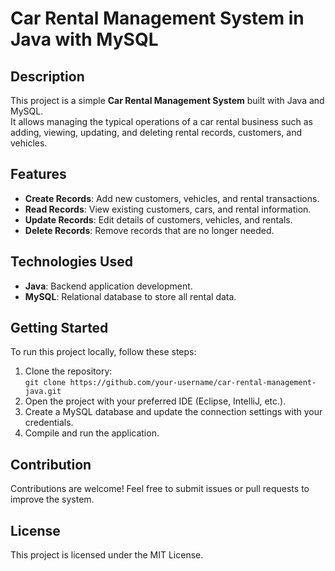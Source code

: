 # Car Rental Management System in Java with MySQL

## Description

This project is a simple **Car Rental Management System** built with Java and MySQL.  
It allows managing the typical operations of a car rental business such as adding, viewing, updating, and deleting rental records, customers, and vehicles.

## Features

- **Create Records**: Add new customers, vehicles, and rental transactions.  
- **Read Records**: View existing customers, cars, and rental information.  
- **Update Records**: Edit details of customers, vehicles, and rentals.  
- **Delete Records**: Remove records that are no longer needed.

## Technologies Used

- **Java**: Backend application development.  
- **MySQL**: Relational database to store all rental data.

## Getting Started

To run this project locally, follow these steps:

1. Clone the repository:  
   `git clone https://github.com/your-username/car-rental-management-java.git`
2. Open the project with your preferred IDE (Eclipse, IntelliJ, etc.).  
3. Create a MySQL database and update the connection settings with your credentials.  
4. Compile and run the application.

## Contribution

Contributions are welcome! Feel free to submit issues or pull requests to improve the system.

## License

This project is licensed under the MIT License.
